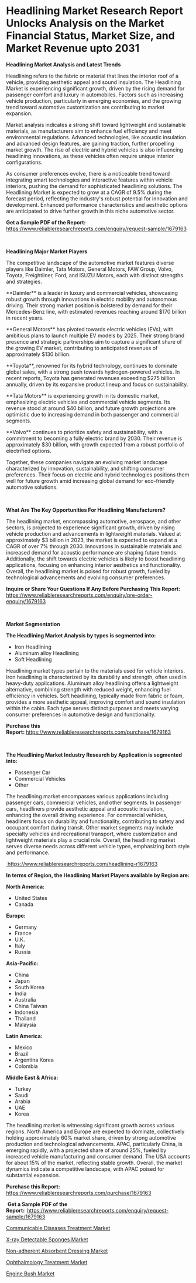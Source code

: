 <p><h1>Headlining Market Research Report Unlocks Analysis on the Market Financial Status, Market Size, and Market Revenue upto 2031</h1></p><p><strong>Headlining Market Analysis and Latest Trends</strong></p>
<p><p>Headlining refers to the fabric or material that lines the interior roof of a vehicle, providing aesthetic appeal and sound insulation. The Headlining Market is experiencing significant growth, driven by the rising demand for passenger comfort and luxury in automobiles. Factors such as increasing vehicle production, particularly in emerging economies, and the growing trend toward automotive customization are contributing to market expansion.</p><p>Market analysis indicates a strong shift toward lightweight and sustainable materials, as manufacturers aim to enhance fuel efficiency and meet environmental regulations. Advanced technologies, like acoustic insulation and advanced design features, are gaining traction, further propelling market growth. The rise of electric and hybrid vehicles is also influencing headlining innovations, as these vehicles often require unique interior configurations.</p><p>As consumer preferences evolve, there is a noticeable trend toward integrating smart technologies and interactive features within vehicle interiors, pushing the demand for sophisticated headlining solutions. The Headlining Market is expected to grow at a CAGR of 9.5% during the forecast period, reflecting the industry's robust potential for innovation and development. Enhanced performance characteristics and aesthetic options are anticipated to drive further growth in this niche automotive sector.</p></p>
<p><strong>Get a Sample PDF of the Report:&nbsp;</strong> <a href="https://www.reliableresearchreports.com/enquiry/request-sample/1679163?utm_campaign=11&utm_medium=2&utm_source=Github&utm_content=ia&utm_term=02112024&utm_id=headlining">https://www.reliableresearchreports.com/enquiry/request-sample/1679163</a></p>
<p>&nbsp;</p>
<p><strong>Headlining Major Market Players</strong></p>
<p><p>The competitive landscape of the automotive market features diverse players like Daimler, Tata Motors, General Motors, FAW Group, Volvo, Toyota, Freightliner, Ford, and ISUZU Motors, each with distinct strengths and strategies.</p><p>**Daimler** is a leader in luxury and commercial vehicles, showcasing robust growth through innovations in electric mobility and autonomous driving. Their strong market position is bolstered by demand for their Mercedes-Benz line, with estimated revenues reaching around $170 billion in recent years.</p><p>**General Motors** has pivoted towards electric vehicles (EVs), with ambitious plans to launch multiple EV models by 2025. Their strong brand presence and strategic partnerships aim to capture a significant share of the growing EV market, contributing to anticipated revenues of approximately $130 billion.</p><p>**Toyota**, renowned for its hybrid technology, continues to dominate global sales, with a strong push towards hydrogen-powered vehicles. In recent reports, Toyota has generated revenues exceeding $275 billion annually, driven by its expansive product lineup and focus on sustainability.</p><p>**Tata Motors** is experiencing growth in its domestic market, emphasizing electric vehicles and commercial vehicle segments. Its revenue stood at around $40 billion, and future growth projections are optimistic due to increasing demand in both passenger and commercial segments.</p><p>**Volvo** continues to prioritize safety and sustainability, with a commitment to becoming a fully electric brand by 2030. Their revenue is approximately $30 billion, with growth expected from a robust portfolio of electrified options.</p><p>Together, these companies navigate an evolving market landscape characterized by innovation, sustainability, and shifting consumer preferences. Their focus on electric and hybrid technologies positions them well for future growth amid increasing global demand for eco-friendly automotive solutions.</p></p>
<p>&nbsp;</p>
<p><strong>What Are The Key Opportunities For Headlining Manufacturers?</strong></p>
<p><p>The headlining market, encompassing automotive, aerospace, and other sectors, is projected to experience significant growth, driven by rising vehicle production and advancements in lightweight materials. Valued at approximately $3 billion in 2023, the market is expected to expand at a CAGR of over 7% through 2030. Innovations in sustainable materials and increased demand for acoustic performance are shaping future trends. Additionally, the shift towards electric vehicles is likely to boost headlining applications, focusing on enhancing interior aesthetics and functionality. Overall, the headlining market is poised for robust growth, fueled by technological advancements and evolving consumer preferences.</p></p>
<p><strong>Inquire or Share Your Questions If Any Before Purchasing This Report:</strong> <a href="https://www.reliableresearchreports.com/enquiry/pre-order-enquiry/1679163?utm_campaign=11&utm_medium=2&utm_source=Github&utm_content=ia&utm_term=02112024&utm_id=headlining">https://www.reliableresearchreports.com/enquiry/pre-order-enquiry/1679163</a></p>
<p>&nbsp;</p>
<p><strong>Market Segmentation</strong></p>
<p><strong>The Headlining Market Analysis by types is segmented into:</strong></p>
<p><ul><li>Iron Headlining</li><li>Aluminum alloy Headlining</li><li>Soft Headlining</li></ul></p>
<p><p>Headlining market types pertain to the materials used for vehicle interiors. Iron headlining is characterized by its durability and strength, often used in heavy-duty applications. Aluminum alloy headlining offers a lightweight alternative, combining strength with reduced weight, enhancing fuel efficiency in vehicles. Soft headlining, typically made from fabric or foam, provides a more aesthetic appeal, improving comfort and sound insulation within the cabin. Each type serves distinct purposes and meets varying consumer preferences in automotive design and functionality.</p></p>
<p><strong>Purchase this Report:&nbsp;</strong><a href="https://www.reliableresearchreports.com/purchase/1679163?utm_campaign=11&utm_medium=2&utm_source=Github&utm_content=ia&utm_term=02112024&utm_id=headlining">https://www.reliableresearchreports.com/purchase/1679163</a></p>
<p>&nbsp;</p>
<p><strong>The Headlining Market Industry Research by Application is segmented into:</strong></p>
<p><ul><li>Passenger Car</li><li>Commercial Vehicles</li><li>Other</li></ul></p>
<p><p>The headlining market encompasses various applications including passenger cars, commercial vehicles, and other segments. In passenger cars, headliners provide aesthetic appeal and acoustic insulation, enhancing the overall driving experience. For commercial vehicles, headliners focus on durability and functionality, contributing to safety and occupant comfort during transit. Other market segments may include specialty vehicles and recreational transport, where customization and lightweight materials play a crucial role. Overall, the headlining market serves diverse needs across different vehicle types, emphasizing both style and performance.</p></p>
<p><a href="https://www.reliableresearchreports.com/headlining-r1679163?utm_campaign=11&utm_medium=2&utm_source=Github&utm_content=ia&utm_term=02112024&utm_id=headlining">&nbsp;https://www.reliableresearchreports.com/headlining-r1679163</a></p>
<p><strong>In terms of Region, the Headlining Market Players available by Region are:</strong></p>
<p>
    <p> <strong> North America: </strong>
        <ul>
            <li>United States</li>
            <li>Canada</li>
        </ul>
        </p> 
    <p> <strong> Europe: </strong>
        <ul>
            <li>Germany</li>
            <li>France</li>
            <li>U.K.</li>
            <li>Italy</li>
            <li>Russia</li>
        </ul>
        </p> 
    <p> <strong> Asia-Pacific: </strong>
        <ul>
            <li>China</li>
            <li>Japan</li>
            <li>South Korea</li>
            <li>India</li>
            <li>Australia</li>
            <li>China Taiwan</li>
            <li>Indonesia</li>
            <li>Thailand</li>
            <li>Malaysia</li>
        </ul>
        </p> 
    <p> <strong> Latin America: </strong>
        <ul>
            <li>Mexico</li>
            <li>Brazil</li>
            <li>Argentina Korea</li>
            <li>Colombia</li>
        </ul>
        </p> 
    <p> <strong> Middle East & Africa: </strong>
        <ul>
            <li>Turkey</li>
            <li>Saudi</li>
            <li>Arabia</li>
            <li>UAE</li>
            <li>Korea</li>
        </ul>
    </p>
    </p>
<p><p>The headlining market is witnessing significant growth across various regions. North America and Europe are expected to dominate, collectively holding approximately 60% market share, driven by strong automotive production and technological advancements. APAC, particularly China, is emerging rapidly, with a projected share of around 25%, fueled by increased vehicle manufacturing and consumer demand. The USA accounts for about 15% of the market, reflecting stable growth. Overall, the market dynamics indicate a competitive landscape, with APAC poised for substantial expansion.</p></p>
<p><strong>Purchase this Report: </strong><a href="https://www.reliableresearchreports.com/purchase/1679163?utm_campaign=11&utm_medium=2&utm_source=Github&utm_content=ia&utm_term=02112024&utm_id=headlining">https://www.reliableresearchreports.com/purchase/1679163</a></p>
<p>&nbsp;<strong>Get a Sample PDF of the Report:&nbsp;&nbsp;</strong><a href="https://www.reliableresearchreports.com/enquiry/request-sample/1679163?utm_campaign=11&utm_medium=2&utm_source=Github&utm_content=ia&utm_term=02112024&utm_id=headlining">https://www.reliableresearchreports.com/enquiry/request-sample/1679163</a></p>
<p><strong></strong></p>
<p><p><a href="https://issuu.com/reportprime-2/docs/communicable-diseases-treatment-mar_c435222e3d10ab?utm_campaign=11&utm_medium=2&utm_source=Github&utm_content=ia&utm_term=02112024&utm_id=headlining">Communicable Diseases Treatment Market</a></p><p><a href="https://www.linkedin.com/pulse/x-ray-detectable-sponges-spectrum-usage-patterns-sector-evolution-x6hnf?utm_campaign=11&utm_medium=2&utm_source=Github&utm_content=ia&utm_term=02112024&utm_id=headlining">X-ray Detectable Sponges Market</a></p><p><a href="https://www.linkedin.com/pulse/non-adherent-absorbent-dressing-market-transformation-comparative-zu4jf?utm_campaign=11&utm_medium=2&utm_source=Github&utm_content=ia&utm_term=02112024&utm_id=headlining">Non-adherent Absorbent Dressing Market</a></p><p><a href="https://issuu.com/reportprime-2/docs/ophthalmology-treatment-market-size_11ea4f62e176c2?utm_campaign=11&utm_medium=2&utm_source=Github&utm_content=ia&utm_term=02112024&utm_id=headlining">Ophthalmology Treatment Market</a></p><p><a href="https://github.com/ambertqocronceb/Market-Research-Report-List-1/blob/main/engine-bush-market.md?utm_campaign=11&utm_medium=2&utm_source=Github&utm_content=ia&utm_term=02112024&utm_id=headlining">Engine Bush Market</a></p></p>